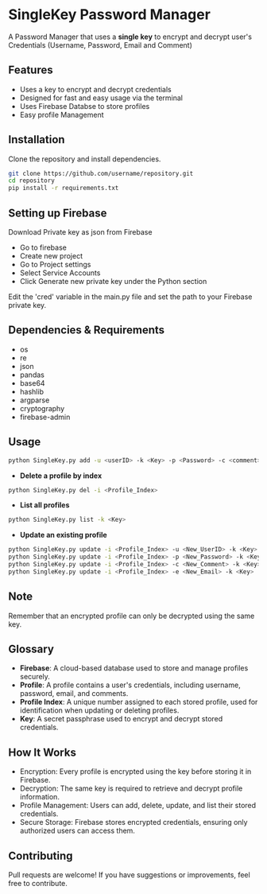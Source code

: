 # SingleKey Password Manager

A Password Manager that uses a **single key** to encrypt and decrypt user's Credentials (Username, Password, Email and Comment)

## Features
- Uses a key to encrypt and decrypt  credentials
- Designed for fast and easy usage via the terminal
- Uses Firebase Databse to store profiles
- Easy profile Management

## Installation
Clone the repository and install dependencies.

```sh
git clone https://github.com/username/repository.git
cd repository
pip install -r requirements.txt

```
## Setting up Firebase 

Download Private key as json from Firebase
- Go to firebase
- Create new project
- Go to Project settings
- Select Service Accounts 
- Click Generate new private key under the Python section

Edit the 'cred' variable in the main.py file and set the path to your Firebase private key.

## Dependencies & Requirements
- os
- re
- json
- pandas
- base64
- hashlib
- argparse
- cryptography
- firebase-admin


## Usage
```sh
python SingleKey.py add -u <userID> -k <Key> -p <Password> -c <comment> -e <Email>
```
- **Delete a profile by index**
```sh
python SingleKey.py del -i <Profile_Index>
```
- **List all profiles**
```sh
python SingleKey.py list -k <Key>
```

- **Update an existing profile**
```sh
python SingleKey.py update -i <Profile_Index> -u <New_UserID> -k <Key>
python SingleKey.py update -i <Profile_Index> -p <New_Password> -k <Key>
python SingleKey.py update -i <Profile_Index> -c <New_Comment> -k <Key>
python SingleKey.py update -i <Profile_Index> -e <New_Email> -k <Key>

```
## Note
Remember that an encrypted profile can only be decrypted using the same key.

## Glossary

- **Firebase**: A cloud-based database used to store and manage profiles securely.
- **Profile**: A profile contains a user's credentials, including username, password, email, and comments.
- **Profile Index**: A unique number assigned to each stored profile, used for identification when updating or deleting profiles.
- **Key**: A secret passphrase used to encrypt and decrypt stored credentials.


## How It Works

- Encryption: Every profile is encrypted using the key before storing it in Firebase.
- Decryption: The same key is required to retrieve and decrypt profile information.
- Profile Management: Users can add, delete, update, and list their stored credentials.
- Secure Storage: Firebase stores encrypted credentials, ensuring only authorized users can access them.

## Contributing
Pull requests are welcome! If you have suggestions or improvements, feel free to contribute.